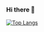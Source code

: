 ### Hi there 👋
[![Top Langs](https://github-readme-stats.vercel.app/api/top-langs/?username=harsh778&layout=compact&theme=radical)](https://github.com/harsh778/github-readme-stats)
